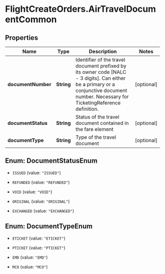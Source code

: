# FlightCreateOrders.AirTravelDocumentCommon

## Properties

Name | Type | Description | Notes
------------ | ------------- | ------------- | -------------
**documentNumber** | **String** | Identifier of the travel document prefixed by its owner code [NALC - 3 digits]. Can either be a primary or a conjunctive document number. Necessary for TicketingReference definition. | [optional] 
**documentStatus** | **String** | Status of the travel document contained in the fare element | [optional] 
**documentType** | **String** | Type of the travel document | [optional] 



## Enum: DocumentStatusEnum


* `ISSUED` (value: `"ISSUED"`)

* `REFUNDED` (value: `"REFUNDED"`)

* `VOID` (value: `"VOID"`)

* `ORIGINAL` (value: `"ORIGINAL"`)

* `EXCHANGED` (value: `"EXCHANGED"`)





## Enum: DocumentTypeEnum


* `ETICKET` (value: `"ETICKET"`)

* `PTICKET` (value: `"PTICKET"`)

* `EMD` (value: `"EMD"`)

* `MCO` (value: `"MCO"`)




